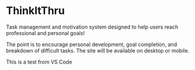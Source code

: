 # ThinkItThru
Task management and motivation system designed to help users reach professional and personal goals!

The point is to encourage personal development, goal completion, and breakdown of difficult tasks.
The site will be available on desktop or mobile.


This is a test from VS Code